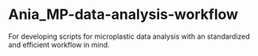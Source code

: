 # Ania_MP-data-analysis-workflow
For developing scripts for microplastic data analysis with an standardized and efficient workflow in mind.
